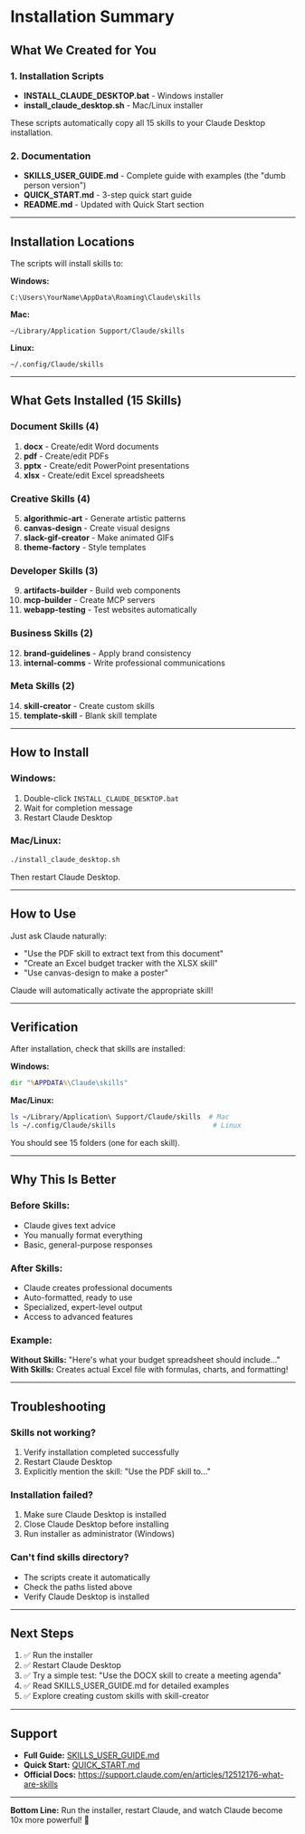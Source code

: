 # Installation Summary

## What We Created for You

### 1. Installation Scripts
- **INSTALL_CLAUDE_DESKTOP.bat** - Windows installer
- **install_claude_desktop.sh** - Mac/Linux installer

These scripts automatically copy all 15 skills to your Claude Desktop installation.

### 2. Documentation
- **SKILLS_USER_GUIDE.md** - Complete guide with examples (the "dumb person version")
- **QUICK_START.md** - 3-step quick start guide
- **README.md** - Updated with Quick Start section

---

## Installation Locations

The scripts will install skills to:

**Windows:**
```
C:\Users\YourName\AppData\Roaming\Claude\skills
```

**Mac:**
```
~/Library/Application Support/Claude/skills
```

**Linux:**
```
~/.config/Claude/skills
```

---

## What Gets Installed (15 Skills)

### Document Skills (4)
1. **docx** - Create/edit Word documents
2. **pdf** - Create/edit PDFs
3. **pptx** - Create/edit PowerPoint presentations
4. **xlsx** - Create/edit Excel spreadsheets

### Creative Skills (4)
5. **algorithmic-art** - Generate artistic patterns
6. **canvas-design** - Create visual designs
7. **slack-gif-creator** - Make animated GIFs
8. **theme-factory** - Style templates

### Developer Skills (3)
9. **artifacts-builder** - Build web components
10. **mcp-builder** - Create MCP servers
11. **webapp-testing** - Test websites automatically

### Business Skills (2)
12. **brand-guidelines** - Apply brand consistency
13. **internal-comms** - Write professional communications

### Meta Skills (2)
14. **skill-creator** - Create custom skills
15. **template-skill** - Blank skill template

---

## How to Install

### Windows:
1. Double-click `INSTALL_CLAUDE_DESKTOP.bat`
2. Wait for completion message
3. Restart Claude Desktop

### Mac/Linux:
```bash
./install_claude_desktop.sh
```
Then restart Claude Desktop.

---

## How to Use

Just ask Claude naturally:
- "Use the PDF skill to extract text from this document"
- "Create an Excel budget tracker with the XLSX skill"
- "Use canvas-design to make a poster"

Claude will automatically activate the appropriate skill!

---

## Verification

After installation, check that skills are installed:

**Windows:**
```cmd
dir "%APPDATA%\Claude\skills"
```

**Mac/Linux:**
```bash
ls ~/Library/Application\ Support/Claude/skills  # Mac
ls ~/.config/Claude/skills                        # Linux
```

You should see 15 folders (one for each skill).

---

## Why This Is Better

### Before Skills:
- Claude gives text advice
- You manually format everything
- Basic, general-purpose responses

### After Skills:
- Claude creates professional documents
- Auto-formatted, ready to use
- Specialized, expert-level output
- Access to advanced features

### Example:
**Without Skills:** "Here's what your budget spreadsheet should include..."
**With Skills:** Creates actual Excel file with formulas, charts, and formatting!

---

## Troubleshooting

### Skills not working?
1. Verify installation completed successfully
2. Restart Claude Desktop
3. Explicitly mention the skill: "Use the PDF skill to..."

### Installation failed?
1. Make sure Claude Desktop is installed
2. Close Claude Desktop before installing
3. Run installer as administrator (Windows)

### Can't find skills directory?
- The scripts create it automatically
- Check the paths listed above
- Verify Claude Desktop is installed

---

## Next Steps

1. ✅ Run the installer
2. ✅ Restart Claude Desktop
3. ✅ Try a simple test: "Use the DOCX skill to create a meeting agenda"
4. ✅ Read SKILLS_USER_GUIDE.md for detailed examples
5. ✅ Explore creating custom skills with skill-creator

---

## Support

- **Full Guide:** [SKILLS_USER_GUIDE.md](SKILLS_USER_GUIDE.md)
- **Quick Start:** [QUICK_START.md](QUICK_START.md)
- **Official Docs:** https://support.claude.com/en/articles/12512176-what-are-skills

---

**Bottom Line:** Run the installer, restart Claude, and watch Claude become 10x more powerful! 🚀
